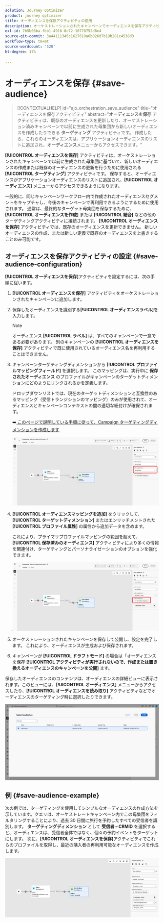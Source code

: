 ```yaml
---
solution: Journey Optimizer
product: journey optimizer
title: オーディエンスを保存アクティビティの使用
description: オーケストレーションされたキャンペーンでオーディエンスを保存アクティビティを使用する方法を学ぶ
exl-id: 7b5b03ba-fbb1-4916-8c72-10778752d8e4
source-git-commit: 3a44111345c1627610a6b026d7b19b281c4538d3
workflow-type: tm+mt
source-wordcount: '520'
ht-degree: 17%

---
```



# オーディエンスを保存 {#save-audience}

>[!CONTEXTUALHELP]
>id="ajo_orchestration_save_audience"
>title="オーディエンスを保存アクティビティ"
>abstract="**オーディエンスを保存** アクティビティは、既存のオーディエンスを更新したり、オーケストレーション済みキャンペーンで以前に生成された母集団から新しいオーディエンスを作成したりできる **ターゲティング** アクティビティです。 作成したら、これらのオーディエンスは、アプリケーションオーディエンスのリストに追加され、**オーディエンス**&#x200B;メニューからアクセスできます。"

**[!UICONTROL オーディエンスを保存]** アクティビティは、オーケストレーションされたキャンペーンで以前に生成された母集団に基づいて、新しいオーディエンスの作成または既存のオーディエンスの更新を行うために使用される **[!UICONTROL ターゲティング]** アクティビティです。 保存すると、オーディエンスがアプリケーションオーディエンスのリストに追加され、**[!UICONTROL オーディエンス]** メニューからアクセスできるようになります。

一般的に、同じキャンペーンワークフロー内で作成されたオーディエンスセグメントをキャプチャし、今後のキャンペーンで再利用できるようにするために使用されます。 通常は、最終的なターゲット母集団を保存するために、**[!UICONTROL オーディエンスを作成]** または **[!UICONTROL 結合]** などの他のターゲティングアクティビティに接続されます。
**[!UICONTROL オーディエンスを保存]** アクティビティでは、既存のオーディエンスを更新できません。 新しいオーディエンスの作成、または新しい定義で既存のオーディエンスを上書きすることのみ可能です。

## オーディエンスを保存アクティビティの設定 {#save-audience-configuration}

**[!UICONTROL オーディエンスを保存]**&#x200B;アクティビティを設定するには、次の手順に従います。

1. **[!UICONTROL オーディエンスを保存]** アクティビティをオーケストレーションされたキャンペーンに追加します。

1. 保存したオーディエンスを識別する&#x200B;**[!UICONTROL オーディエンスラベル]**&#x200B;を入力します。

   >[!NOTE]
   >
   >オーディエンス **[!UICONTROL ラベル]** は、すべてのキャンペーンで一意である必要があります。 別のキャンペーンの **[!UICONTROL オーディエンスを保存]** アクティビティで既に使用されているオーディエンス名を再利用することはできません。

1. キャンペーンターゲティングディメンションから **[!UICONTROL プロファイルマッピングフィールド&#x200B;]** を選択します。 このマッピングは、実行中に **保存されたオーディエンス** のプロファイルがキャンペーンのターゲットディメンションにどのようにリンクされるかを定義します。

   ドロップダウンリストでは、現在のターゲットディメンションと互換性のあるマッピング（受信トランジションのマッピング）のみが使用されて、オーディエンスとキャンペーンコンテキストの間の適切な紐付けが確保されます。

   ➡️[ このページで説明している手順に従って、Campaign ターゲティングディメンションを作成します ](../target-dimension.md)

   ![](../assets/save-audience-1.png)

1. **[!UICONTROL オーディエンスマッピングを追加]** をクリックして、**[!UICONTROL ターゲットディメンション]** またはエンリッチメントされた **[!UICONTROL プロファイル属性]** の属性から追加データを含めます。

   これにより、プライマリプロファイルマッピングの範囲を超えて、**[!UICONTROL 保存済みのオーディエンス]** アクティビティにより多くの情報を関連付け、ターゲティングとパーソナライゼーションのオプションを強化できます。

   ![](../assets/save-audience-2.png)

1. オーケストレーションされたキャンペーンを保存して公開し、設定を完了します。 これにより、オーディエンスが生成および保存されます。

1. キャンペーンが **[!UICONTROL ドラフトモード]** の場合は「オーディエンスを保存 **[!UICONTROL アクティビティが実行されないので、作成または置き換えるオーディエンスのキャンペーンを公開]** ます。

保存したオーディエンスのコンテンツは、オーディエンスの詳細ビューに表示されます。このビューには、**[!UICONTROL オーディエンス]** メニューからアクセスしたり、**[!UICONTROL オーディエンスを読み取り]** アクティビティなどでオーディエンスのターゲティング時に選択したりできます。

![](../assets/save-audience-4.png)


## 例 {#save-audience-example}

次の例では、ターゲティングを使用してシンプルなオーディエンスの作成方法を示しています。クエリは、オーケストレートキャンペーン内でこの母集団をフィルタリングすることにより、過去 30 日間に旅行を予約したすべての受信者を識別します。 **ターゲティングディメンション** として **受信者 – CRMID** を選択すると、オーディエンスは、受信者全体ではなく、個々の予約イベントをターゲットにします。 次に、**[!UICONTROL オーディエンスを保存]**&#x200B;アクティビティでこれらのプロファイルを取得し、最近の購入者の再利用可能なオーディエンスを作成します。

![](../assets/save-audience-3.png)
